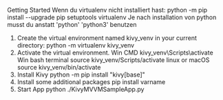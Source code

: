 Getting Started
Wenn du virtualenv nicht installiert hast:
python -m pip install --upgrade pip setuptools virtualenv
Je nach installation von python musst du anstatt 'python' 'python3' benutzen

1. Create the virtual environment named kivy_venv in your current directory:
    python -m virtualenv kivy_venv
2. Activate the virtual environment.
    Win CMD
        kivy_venv\Scripts\activate
    Win bash terminal
        source kivy_venv/Scripts/activate
    linux or macOS
        source kivy_venv/bin/activate
3. Install Kivy
    python -m pip install "kivy[base]"
4. Install some additional packages
    pip install varname
5. Start App
    python ./KivyMVVMSampleApp.py